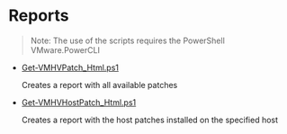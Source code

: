 # Reports

> Note: The use of the scripts requires the PowerShell VMware.PowerCLI

+ [Get-VMHVPatch_Html.ps1](./Get-VMHVPatch_Html.ps1)

  Creates a report with all available patches

+ [Get-VMHVHostPatch_Html.ps1](./Get-VMHVHostPatch_Html.ps1)

  Creates a report with the host patches installed on the specified host
